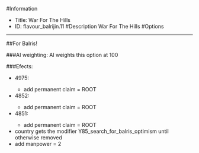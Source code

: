 #Information
 - Title: War For The Hills
 - ID: flavour_balrijin.11
#Description
War For The Hills
#Options

___
##For Balris!

###AI weighting:
AI weights this option at 100


###Efects:<ul><li>4975:</li><ul><li>add permanent claim = ROOT</li></ul><li>4852:</li><ul><li>add permanent claim = ROOT</li></ul><li>4851:</li><ul><li>add permanent claim = ROOT</li></ul><li>country gets the modifier Y85_search_for_balris_optimism until otherwise removed</li><li>add manpower = 2</li></ul>
